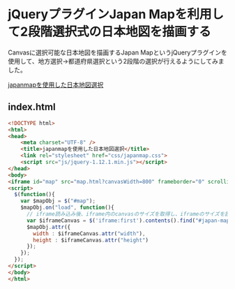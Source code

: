 # jQueryプラグインJapan Mapを利用して2段階選択式の日本地図を描画する

Canvasに選択可能な日本地図を描画するJapan MapというjQueryプラグインを使用して、地方選択→都道府県選択という2段階の選択が行えるようにしてみました。

[japanmapを使用した日本地図選択](http://etc.imo-tikuwa.com/japanmap/)

## index.html

~~~html
<!DOCTYPE html>
<html>
<head>
    <meta charset="UTF-8" />
    <title>japanmapを使用した日本地図選択</title>
    <link rel="stylesheet" href="css/japanmap.css">
    <script src="js/jquery-1.12.1.min.js"></script>
</head>
<body>
<iframe id="map" src="map.html?canvasWidth=800" frameborder="0" scrolling="no"></iframe>
<script>
  $(function(){
    var $mapObj = $("#map");
    $mapObj.on("load", function(){
      // iframe読み込み後、iframe内のcanvasのサイズを取得し、iframeのサイズを設定する
      var $iframeCanvas = $('iframe:first').contents().find("#japan-map-container > canvas");
      $mapObj.attr({
        width : $iframeCanvas.attr("width"),
        height : $iframeCanvas.attr("height")
      });
    });
  });
</script>
</body>
</html>
~~~
